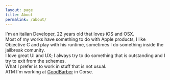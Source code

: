 ```yaml
---
layout: page
title: About
permalink: /about/
---
```


I'm an italian Developer, 22 years old that loves iOS and OSX.  
Most of my works have something to do with Apple products, I like Objective C and play with his runtime,  sometimes I do something inside the jailbreak comunity.  
I love great UI and UX; I always try to do something that is outstanding and I try to exit from the schemes.  
What I prefer is to work in stuff that is not usual.  
ATM I'm working at [GoodBarber](http://goodbarber.com) in Corse.
